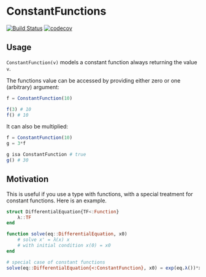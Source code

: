 # ConstantFunctions

[![Build Status](https://github.com/olivierverdier/ConstantFunctions.jl/actions/workflows/CI.yml/badge.svg?branch=main)](https://github.com/olivierverdier/ConstantFunctions.jl/actions/workflows/CI.yml?query=branch%3Amain)
[![codecov](https://codecov.io/gh/olivierverdier/ConstantFunctions.jl/graph/badge.svg?token=DMvNIPam3i)](https://codecov.io/gh/olivierverdier/ConstantFunctions.jl)

## Usage

`ConstantFunction(v)` models a constant function always returning the value `v`.

The functions value can be accessed by providing either zero
or one (arbitrary) argument:

```julia
f = ConstantFunction(10)

f(3) # 10
f() # 10
```

It can also be multiplied:
```julia
f = ConstantFunction(10)
g = 3*f

g isa ConstantFunction # true
g() # 30
```

## Motivation

This is useful if you use a type with functions, with a special treatment for constant functions.
Here is an example.
```julia
struct DifferentialEquation{TF<:Function}
    λ::TF
end

function solve(eq::DifferentialEquation, x0)
    # solve x' = λ(x) x
    # with initial condition x(0) = x0
end

# special case of constant functions
solve(eq::DifferentialEquation{<:ConstantFunction}, x0) = exp(eq.λ())*x0
```
